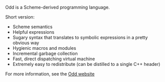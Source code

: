 Odd is a Scheme-derived programming language. 

Short version:

- Scheme semantics
- Helpful expressions
- Sugary syntax that translates to symbolic expressions in a pretty obvious way
- Hygienic macros and modules
- Incremental garbage collection
- Fast, direct dispatching virtual machine
- Extremely easy to redistribute (can be distilled to a single C++ header)

For more information, see the [Odd website](http://ioddly.com/projects/odd/)
